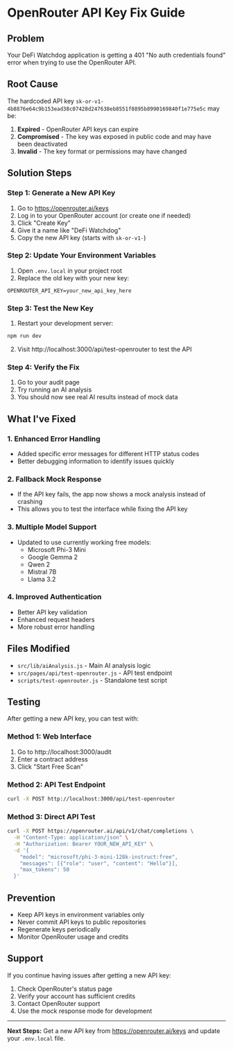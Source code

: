 # OpenRouter API Key Fix Guide

## Problem
Your DeFi Watchdog application is getting a 401 "No auth credentials found" error when trying to use the OpenRouter API.

## Root Cause
The hardcoded API key `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` may be:
1. **Expired** - OpenRouter API keys can expire
2. **Compromised** - The key was exposed in public code and may have been deactivated
3. **Invalid** - The key format or permissions may have changed

## Solution Steps

### Step 1: Generate a New API Key
1. Go to https://openrouter.ai/keys
2. Log in to your OpenRouter account (or create one if needed)
3. Click "Create Key"
4. Give it a name like "DeFi Watchdog"
5. Copy the new API key (starts with `sk-or-v1-`)

### Step 2: Update Your Environment Variables
1. Open `.env.local` in your project root
2. Replace the old key with your new key:
```env
OPENROUTER_API_KEY=your_new_api_key_here
```

### Step 3: Test the New Key
1. Restart your development server:
```bash
npm run dev
```

2. Visit http://localhost:3000/api/test-openrouter to test the API

### Step 4: Verify the Fix
1. Go to your audit page
2. Try running an AI analysis
3. You should now see real AI results instead of mock data

## What I've Fixed

### 1. Enhanced Error Handling
- Added specific error messages for different HTTP status codes
- Better debugging information to identify issues quickly

### 2. Fallback Mock Response
- If the API key fails, the app now shows a mock analysis instead of crashing
- This allows you to test the interface while fixing the API key

### 3. Multiple Model Support
- Updated to use currently working free models:
  - Microsoft Phi-3 Mini
  - Google Gemma 2
  - Qwen 2
  - Mistral 7B
  - Llama 3.2

### 4. Improved Authentication
- Better API key validation
- Enhanced request headers
- More robust error handling

## Files Modified
- `src/lib/aiAnalysis.js` - Main AI analysis logic
- `src/pages/api/test-openrouter.js` - API test endpoint
- `scripts/test-openrouter.js` - Standalone test script

## Testing
After getting a new API key, you can test with:

### Method 1: Web Interface
1. Go to http://localhost:3000/audit
2. Enter a contract address
3. Click "Start Free Scan"

### Method 2: API Test Endpoint
```bash
curl -X POST http://localhost:3000/api/test-openrouter
```

### Method 3: Direct API Test
```bash
curl -X POST https://openrouter.ai/api/v1/chat/completions \
  -H "Content-Type: application/json" \
  -H "Authorization: Bearer YOUR_NEW_API_KEY" \
  -d '{
    "model": "microsoft/phi-3-mini-128k-instruct:free",
    "messages": [{"role": "user", "content": "Hello"}],
    "max_tokens": 50
  }'
```

## Prevention
- Keep API keys in environment variables only
- Never commit API keys to public repositories
- Regenerate keys periodically
- Monitor OpenRouter usage and credits

## Support
If you continue having issues after getting a new API key:
1. Check OpenRouter's status page
2. Verify your account has sufficient credits
3. Contact OpenRouter support
4. Use the mock response mode for development

---
**Next Steps:** Get a new API key from https://openrouter.ai/keys and update your `.env.local` file.
